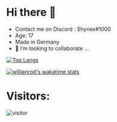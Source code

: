 # Hi there 👋

* Contact me on Discord : Shynex#1000 <br>
* Age: 17 <br>
* Made in Germany <br>
* 👯 I’m looking to collaborate ... 


[![Top Langs](https://github-readme-stats.vercel.app/api/top-langs/?username=shynex&layout=compact)](https://github.com/shynex/github-readme-stats)

[![willianrod's wakatime stats](https://github-readme-stats.vercel.app/api/wakatime?username=Shynex)](https://github.com/Shynex/github-readme-stats)

# Visitors:
![visitor](https://profile-counter.glitch.me/Shynex/count.svg)
